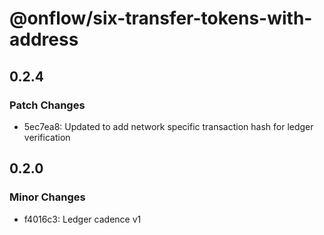 # @onflow/six-transfer-tokens-with-address

## 0.2.4

### Patch Changes

- 5ec7ea8: Updated to add network specific transaction hash for ledger verification

## 0.2.0

### Minor Changes

- f4016c3: Ledger cadence v1
